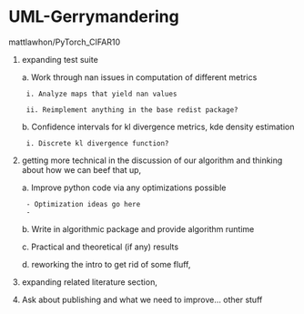 # UML-Gerrymandering

mattlawhon/PyTorch_CIFAR10

1. expanding test suite


    a. Work through nan issues in computation of different metrics
    
        i. Analyze maps that yield nan values
        
        ii. Reimplement anything in the base redist package?
        
    b. Confidence intervals for kl divergence metrics, kde density estimation
    
        i. Discrete kl divergence function?
        
2. getting more technical in the discussion of our algorithm and thinking about how we can beef that up, 

    a. Improve python code via any optimizations possible
    
        - Optimization ideas go here
        - 
    b. Write in algorithmic package and provide algorithm runtime
    
    c. Practical and theoretical (if any) results
    
    d. reworking the intro to get rid of some fluff, 
    
3. expanding related literature section, 

4. Ask about publishing and what we need to improve… other stuff
